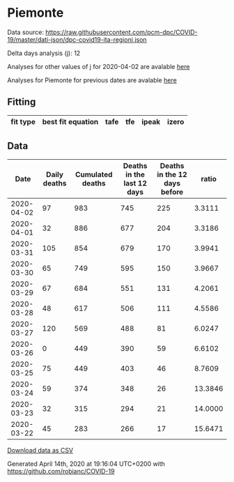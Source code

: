 # Piemonte

Data source: https://raw.githubusercontent.com/pcm-dpc/COVID-19/master/dati-json/dpc-covid19-ita-regioni.json

Delta days analysis (j): 12

Analyses for other values of j for 2020-04-02 are avalable [here](../2020-04-02/README.md)

Analyses for Piemonte for previous dates are avalable [here](../README.md)

## Fitting 
|fit type|best fit equation|tafe|tfe|ipeak|izero|
|-------|-----|--------|------|---|---|

## Data
|Date|Daily deaths|Cumulated deaths|Deaths in the last 12 days|Deaths in the 12 days before|ratio|
|----|----------|-----------|-------|--------------------|-----|
|2020-04-02|97|983|745|225|3.3111|
|2020-04-01|32|886|677|204|3.3186|
|2020-03-31|105|854|679|170|3.9941|
|2020-03-30|65|749|595|150|3.9667|
|2020-03-29|67|684|551|131|4.2061|
|2020-03-28|48|617|506|111|4.5586|
|2020-03-27|120|569|488|81|6.0247|
|2020-03-26|0|449|390|59|6.6102|
|2020-03-25|75|449|403|46|8.7609|
|2020-03-24|59|374|348|26|13.3846|
|2020-03-23|32|315|294|21|14.0000|
|2020-03-22|45|283|266|17|15.6471|

[Download data as CSV](COVID-19_piemonte_j12_2020-04-02.csv)

Generated April 14th, 2020 at 19:16:04 UTC+0200 with https://github.com/robianc/COVID-19
